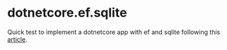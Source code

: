 # dotnetcore.ef.sqlite
Quick test to implement a dotnetcore app with ef and sqlite following this [article](https://docs.microsoft.com/en-us/ef/core/get-started/netcore/new-db-sqlite). 
